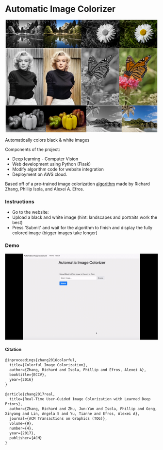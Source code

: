 # Automatic Image Colorizer

<p align="center">
  <img src="static/img/demo_pics/demo_pic1.png"/>
</p>

Automatically colors black & white images 

Components of the project:

- Deep learning - Computer Vision
- Web development using Python (Flask)
- Modify algorithm code for website integration
- Deployment on AWS cloud.

Based off of a pre-trained image colorization [algorithm](https://arxiv.org/abs/1603.08511) made by Richard Zhang, Phillip Isola, and Alexei A. Efros.

### Instructions

- Go to the website: 
- Upload a black and white image (hint: landscapes and portraits work the best)
- Press 'Submit' and wait for the algorithm to finish and display the fully colored image (bigger images take longer)

### Demo



<p align="center">
  <img src="static/img/auto_colorizer_demo1.gif"/>
</p>



#### Citation

```
@inproceedings{zhang2016colorful,
  title={Colorful Image Colorization},
  author={Zhang, Richard and Isola, Phillip and Efros, Alexei A},
  booktitle={ECCV},
  year={2016}
}

@article{zhang2017real,
  title={Real-Time User-Guided Image Colorization with Learned Deep Priors},
  author={Zhang, Richard and Zhu, Jun-Yan and Isola, Phillip and Geng, Xinyang and Lin, Angela S and Yu, Tianhe and Efros, Alexei A},
  journal={ACM Transactions on Graphics (TOG)},
  volume={9},
  number={4},
  year={2017},
  publisher={ACM}
}
```